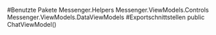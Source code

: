 #Benutzte Pakete
Messenger.Helpers
Messenger.ViewModels.Controls
Messenger.ViewModels.DataViewModels
#Exportschnittstellen
public ChatViewModel()
